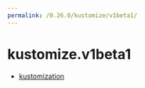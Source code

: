 ```yaml
---
permalink: /0.26.0/kustomize/v1beta1/
---
```


# kustomize.v1beta1



* [kustomization](kustomization.md)